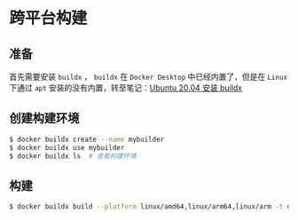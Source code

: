 # 跨平台构建

## 准备

首先需要安装 `buildx` ， `buildx` 在 `Docker Desktop` 中已经内置了，但是在 `Linux` 下通过 `apt` 安装的没有内置，转至笔记：[Ubuntu 20.04 安装 buildx](../../安装/Ubuntu20.04安装/buildx安装.md)

## 创建构建环境

```bash
$ docker buildx create --name mybuilder
$ docker buildx use mybuilder
$ docker buildx ls  # 查看构建环境
```

## 构建

```bash
$ docker buildx build --platform linux/amd64,linux/arm64,linux/arm -t demo .
```
